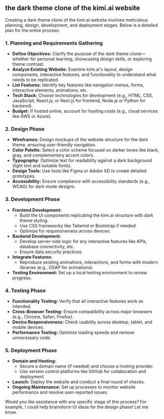 ## the dark theme clone of the kimi.ai website

Creating a dark theme clone of the kimi.ai website involves meticulous planning, design, development, and deployment stages. Below is a detailed plan for the entire process:

### **1. Planning and Requirements Gathering**
- **Define Objectives:** Clarify the purpose of the dark theme clone—whether for personal learning, showcasing design skills, or exploring theme contrast.
- **Analyze Existing Website:** Examine kimi.ai's layout, design components, interactive features, and functionality to understand what needs to be replicated.
- **List Features:** Identify key features like navigation menus, forms, interactive elements, animations, etc.
- **Tech Stack:** Choose technologies for development (e.g., HTML, CSS, JavaScript, React.js, or Next.js for frontend, Node.js or Python for backend).
- **Budget:** If hosted online, account for hosting costs (e.g., cloud services like AWS or Azure).

### **2. Design Phase**
- **Wireframes:** Design mockups of the website structure for the dark theme, ensuring user-friendly navigation.
- **Color Palette:** Select a color scheme focused on darker tones like black, gray, and complementary accent colors.
- **Typography:** Optimize text for readability against a dark background (light text and suitable fonts).
- **Design Tools:** Use tools like Figma or Adobe XD to create detailed prototypes.
- **Accessibility:** Ensure compliance with accessibility standards (e.g., WCAG) for dark mode designs.

### **3. Development Phase**
- **Frontend Development:**
  - Build the UI components replicating the kimi.ai structure with dark theme styling.
  - Use CSS frameworks like Tailwind or Bootstrap if needed.
  - Optimize for responsiveness across devices.
- **Backend Development:**
  - Develop server-side logic for any interactive features like APIs, database connectivity, etc.
  - Ensure data security practices.
- **Integrate Features:**
  - Reproduce existing animations, interactions, and forms with modern libraries (e.g., GSAP for animations).
- **Testing Environment:** Set up a local testing environment to review progress.

### **4. Testing Phase**
- **Functionality Testing:** Verify that all interactive features work as intended.
- **Cross-Browser Testing:** Ensure compatibility across major browsers (e.g., Chrome, Safari, Firefox).
- **Device Responsiveness:** Check usability across desktop, tablet, and mobile devices.
- **Performance Testing:** Optimize loading speeds and remove unnecessary code.

### **5. Deployment Phase**
- **Domain and Hosting:**
  - Secure a domain name (if needed) and choose a hosting provider.
  - Use version control platforms like GitHub for collaboration and deployment.
- **Launch:** Deploy the website and conduct a final round of checks.
- **Ongoing Maintenance:** Set up processes to monitor website performance and resolve user-reported issues.

Would you like assistance with any specific stage of this process? For example, I could help brainstorm UI ideas for the design phase! Let me know.